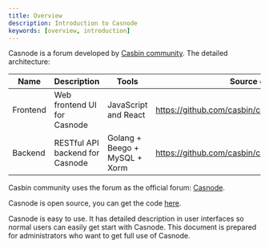 ```yaml
---
title: Overview
description: Introduction to Casnode
keywords: [overview, introduction]
---
```


Casnode is a forum developed by [Casbin community](https://casbin.io/). The detailed architecture:

| Name     | Description                 | Tools                | Source code                                       |
| -------- | --------------------------- | -------------------- | ------------------------------------------------- |
| Frontend | Web frontend UI for Casnode | JavaScript and React | https://github.com/casbin/casnode/tree/master/web |
| Backend | RESTful API backend for Casnode | Golang + Beego + MySQL + Xorm | https://github.com/casbin/casnode/ |

 Casbin community uses the forum as the official forum: [Casnode](https://forum.casbin.com/).

Casnode is open source, you can get the code [here](https://github.com/casbin/casnode).

Casnode is easy to use. It has detailed description in user interfaces so normal users can easily get start with Casnode. This document is prepared for administrators who want to get full use of Casnode.